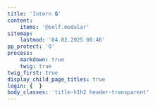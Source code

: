 ```yaml
---
title: 'Intern 🔒'
content:
    items: '@self.modular'
sitemap:
    lastmod: '04.02.2025 00:46'
pp_protect: '0'
process:
    markdown: true
    twig: true
twig_first: true
display_child_page_titles: true
login: {  }
body_classes: 'title-h1h2 header-transparent'
---
```


